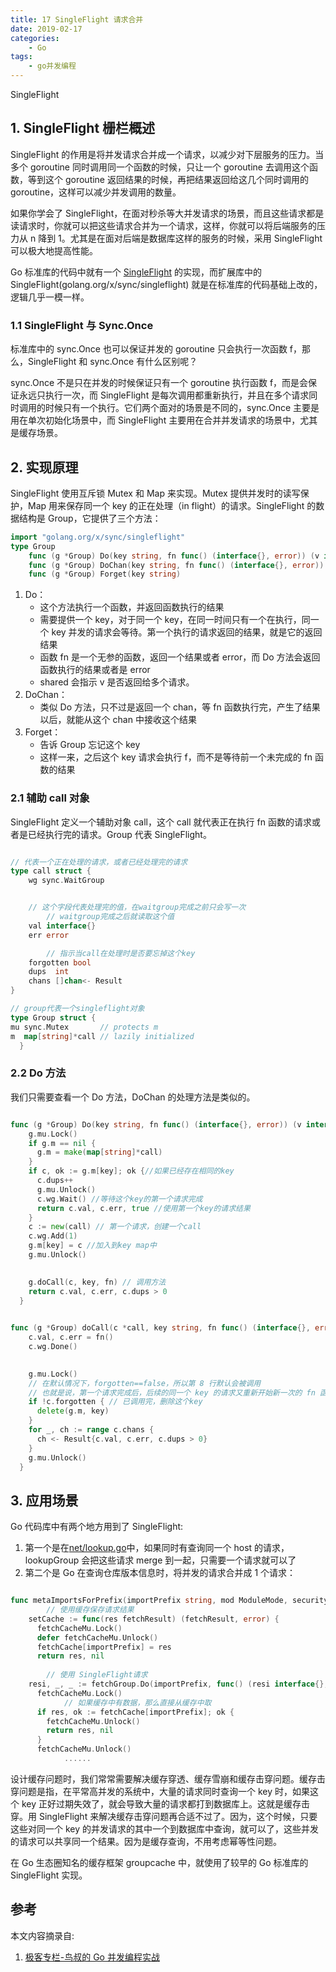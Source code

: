```yaml
---
title: 17 SingleFlight 请求合并
date: 2019-02-17
categories:
    - Go
tags:
    - go并发编程
---
```

SingleFlight 
<!-- more -->

## 1. SingleFlight 栅栏概述
SingleFlight 的作用是将并发请求合并成一个请求，以减少对下层服务的压力。当多个 goroutine 同时调用同一个函数的时候，只让一个 goroutine 去调用这个函数，等到这个 goroutine 返回结果的时候，再把结果返回给这几个同时调用的 goroutine，这样可以减少并发调用的数量。

如果你学会了 SingleFlight，在面对秒杀等大并发请求的场景，而且这些请求都是读请求时，你就可以把这些请求合并为一个请求，这样，你就可以将后端服务的压力从 n 降到 1。尤其是在面对后端是数据库这样的服务的时候，采用 SingleFlight 可以极大地提高性能。

Go 标准库的代码中就有一个 [SingleFlight](https://github.com/golang/go/blob/50bd1c4d4eb4fac8ddeb5f063c099daccfb71b26/src/internal/singleflight/singleflight.go) 的实现，而扩展库中的 SingleFlight(golang.org/x/sync/singleflight) 就是在标准库的代码基础上改的，逻辑几乎一模一样。

### 1.1 SingleFlight 与 Sync.Once

标准库中的 sync.Once 也可以保证并发的 goroutine 只会执行一次函数 f，那么，SingleFlight 和 sync.Once 有什么区别呢？

sync.Once 不是只在并发的时候保证只有一个 goroutine 执行函数 f，而是会保证永远只执行一次，而 SingleFlight 是每次调用都重新执行，并且在多个请求同时调用的时候只有一个执行。它们两个面对的场景是不同的，sync.Once 主要是用在单次初始化场景中，而 SingleFlight 主要用在合并并发请求的场景中，尤其是缓存场景。

## 2. 实现原理
SingleFlight 使用互斥锁 Mutex 和 Map 来实现。Mutex 提供并发时的读写保护，Map 用来保存同一个 key 的正在处理（in flight）的请求。SingleFlight 的数据结构是 Group，它提供了三个方法：

```go
import "golang.org/x/sync/singleflight"
type Group
    func (g *Group) Do(key string, fn func() (interface{}, error)) (v interface{}, err error, shared bool)
    func (g *Group) DoChan(key string, fn func() (interface{}, error)) <-chan Result
    func (g *Group) Forget(key string)
```

1. Do：
    - 这个方法执行一个函数，并返回函数执行的结果
    - 需要提供一个 key，对于同一个 key，在同一时间只有一个在执行，同一个 key 并发的请求会等待。第一个执行的请求返回的结果，就是它的返回结果
    - 函数 fn 是一个无参的函数，返回一个结果或者 error，而 Do 方法会返回函数执行的结果或者是 error
    - shared 会指示 v 是否返回给多个请求。
2. DoChan：
    - 类似 Do 方法，只不过是返回一个 chan，等 fn 函数执行完，产生了结果以后，就能从这个 chan 中接收这个结果
3. Forget：
    - 告诉 Group 忘记这个 key
    - 这样一来，之后这个 key 请求会执行 f，而不是等待前一个未完成的 fn 函数的结果


### 2.1 辅助 call 对象
SingleFlight 定义一个辅助对象 call，这个 call 就代表正在执行 fn 函数的请求或者是已经执行完的请求。Group 代表 SingleFlight。

```go

// 代表一个正在处理的请求，或者已经处理完的请求
type call struct {
    wg sync.WaitGroup


    // 这个字段代表处理完的值，在waitgroup完成之前只会写一次
        // waitgroup完成之后就读取这个值
    val interface{}
    err error

        // 指示当call在处理时是否要忘掉这个key
    forgotten bool
    dups  int
    chans []chan<- Result
}

// group代表一个singleflight对象
type Group struct {
mu sync.Mutex       // protects m
m  map[string]*call // lazily initialized
  }
```

### 2.2 Do 方法
我们只需要查看一个 Do 方法，DoChan 的处理方法是类似的。

```go

func (g *Group) Do(key string, fn func() (interface{}, error)) (v interface{}, err error, shared bool) {
    g.mu.Lock()
    if g.m == nil {
      g.m = make(map[string]*call)
    }
    if c, ok := g.m[key]; ok {//如果已经存在相同的key
      c.dups++
      g.mu.Unlock()
      c.wg.Wait() //等待这个key的第一个请求完成
      return c.val, c.err, true //使用第一个key的请求结果
    }
    c := new(call) // 第一个请求，创建一个call
    c.wg.Add(1)
    g.m[key] = c //加入到key map中
    g.mu.Unlock()
  

    g.doCall(c, key, fn) // 调用方法
    return c.val, c.err, c.dups > 0
  }

  
func (g *Group) doCall(c *call, key string, fn func() (interface{}, error)) {
    c.val, c.err = fn()
    c.wg.Done()
  

    g.mu.Lock()
    // 在默认情况下，forgotten==false，所以第 8 行默认会被调用
    // 也就是说，第一个请求完成后，后续的同一个 key 的请求又重新开始新一次的 fn 函数的调用
    if !c.forgotten { // 已调用完，删除这个key
      delete(g.m, key)
    }
    for _, ch := range c.chans {
      ch <- Result{c.val, c.err, c.dups > 0}
    }
    g.mu.Unlock()
  }
```

## 3. 应用场景
Go 代码库中有两个地方用到了 SingleFlight:
1. 第一个是在[net/lookup.go](https://github.com/golang/go/blob/b1b67841d1e229b483b0c9dd50ddcd1795b0f90f/src/net/lookup.go)中，如果同时有查询同一个 host 的请求，lookupGroup 会把这些请求 merge 到一起，只需要一个请求就可以了
2. 第二个是 Go 在查询仓库版本信息时，将并发的请求合并成 1 个请求：

```go

func metaImportsForPrefix(importPrefix string, mod ModuleMode, security web.SecurityMode) (*urlpkg.URL, []metaImport, error) {
        // 使用缓存保存请求结果
    setCache := func(res fetchResult) (fetchResult, error) {
      fetchCacheMu.Lock()
      defer fetchCacheMu.Unlock()
      fetchCache[importPrefix] = res
      return res, nil
    
        // 使用 SingleFlight请求
    resi, _, _ := fetchGroup.Do(importPrefix, func() (resi interface{}, err error) {
      fetchCacheMu.Lock()
            // 如果缓存中有数据，那么直接从缓存中取
      if res, ok := fetchCache[importPrefix]; ok {
        fetchCacheMu.Unlock()
        return res, nil
      }
      fetchCacheMu.Unlock()
            ......
```

设计缓存问题时，我们常常需要解决缓存穿透、缓存雪崩和缓存击穿问题。缓存击穿问题是指，在平常高并发的系统中，大量的请求同时查询一个 key 时，如果这个 key 正好过期失效了，就会导致大量的请求都打到数据库上。这就是缓存击穿。用 SingleFlight 来解决缓存击穿问题再合适不过了。因为，这个时候，只要这些对同一个 key 的并发请求的其中一个到数据库中查询，就可以了，这些并发的请求可以共享同一个结果。因为是缓存查询，不用考虑幂等性问题。

在 Go 生态圈知名的缓存框架 groupcache 中，就使用了较早的 Go 标准库的 SingleFlight 实现。

## 参考
本文内容摘录自:
1. [极客专栏-鸟叔的 Go 并发编程实战](https://time.geekbang.org/column/intro/100061801?tab=catalog)